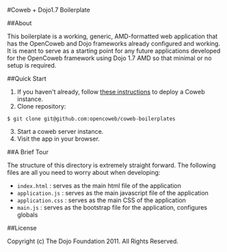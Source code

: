#Coweb + Dojo1.7 Boilerplate

##About

This boilerplate is a working, generic, AMD-formatted web application that has the OpenCoweb and Dojo frameworks already configured and working. It is meant to serve as a starting point for any future applications developed for the OpenCoweb framework using Dojo 1.7 AMD so that minimal or no setup is required.

##Quick Start

1. If you haven't already, follow [these instructions](http://opencoweb.org/ocwdocs/tutorial/install.html) to deploy a Coweb instance.
2. Clone repository:

```console
$ git clone git@github.com:opencoweb/coweb-boilerplates
```
3. Start a coweb server instance.
4. Visit the app in your browser.

##A Brief Tour

The structure of this directory is extremely straight forward. The following files are all you need to worry about when developing:

* ```index.html``` : serves as the main html file of the application
* ```application.js``` : serves as the main javascript file of the application
* ```application.css``` : serves as the main CSS of the application
* ```main.js``` : serves as the bootstrap file for the application, configures globals

##License

Copyright (c) The Dojo Foundation 2011. All Rights Reserved.
